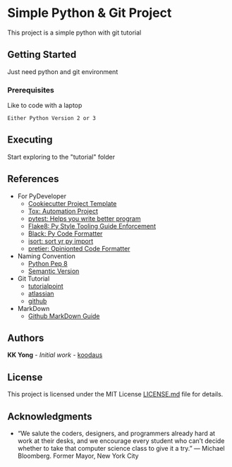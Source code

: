 # Simple Python & Git Project 

This project is a simple python with git tutorial 


## Getting Started

Just need python and git environment 
  

### Prerequisites

Like to code with a laptop 

```
Either Python Version 2 or 3
```

## Executing 

Start exploring to the "tutorial" folder


## References

- For PyDeveloper
  - [Cookiecutter Project Template](https://cookiecutter.readthedocs.io/en/latest/)
  - [Tox: Automation Project](https://tox.readthedocs.io/en/latest/)
  - [pytest: Helps you write better program](https://docs.pytest.org/en/latest/)
  - [Flake8: Py Style Tooling Guide Enforcement](https://docs.pytest.org/en/latest/)
  - [Black: Py Code Formatter](https://pypi.org/project/black/)
  - [isort: sort yr py import](https://pypi.org/project/isort/)
  - [pretier: Opinionted Code Formatter](https://github.com/prettier/prettier)  
- Naming Convention
  - [Python Pep 8](https://www.python.org/dev/peps/pep-0008/)
  - [Semantic Version](https://semver.org/spec/v1.0.0.html#tagging-specification-semvertag) 
- Git Tutorial
  - [tutorialpoint](https://www.tutorialspoint.com/git/git_basic_concepts.htm)
  - [atlassian](https://www.atlassian.com/git/tutorials/setting-up-a-repository)
  - [github](https://guides.github.com/activities/hello-world/)
- MarkDown
  - [Github MarkDown Guide](https://guides.github.com/features/mastering-markdown/)


## Authors

**KK Yong** - *Initial work* - [koodaus](https://github.com/kehkok)


## License

This project is licensed under the MIT License [LICENSE.md](LICENSE.md) file 
for details.


## Acknowledgments

* “We salute the coders, designers, and programmers already hard at work at 
their desks, and we encourage every student who can’t decide whether to take 
that computer science class to give it a try.” — Michael Bloomberg. Former 
Mayor, New York City